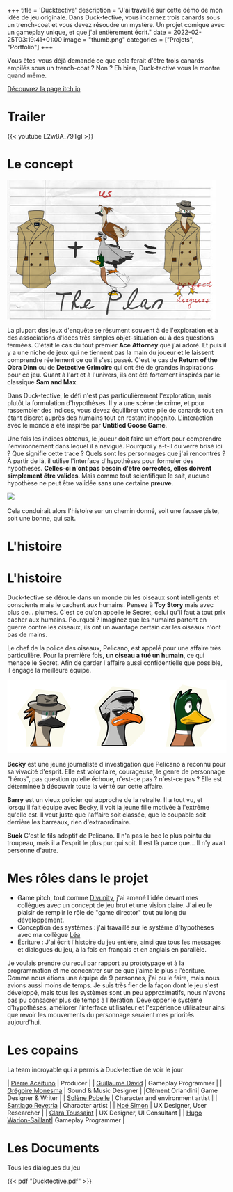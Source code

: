 +++
title = 'Ducktective'
description = "J'ai travaillé sur cette démo de mon idée de jeu originale. Dans Duck-tective, vous incarnez trois canards sous un trench-coat et vous devez résoudre un mystère. Un projet comique avec un gameplay unique, et que j'ai entièrement écrit."
date = 2022-02-25T03:19:41+01:00
image = "thumb.png"
categories = ["Projets", "Portfolio"]
+++

Vous êtes-vous déjà demandé ce que cela ferait d'être trois canards empilés sous un trench-coat ? Non ? Eh bien, Duck-tective vous le montre quand même.

[Découvrez la page itch.io](https://kosmopol.itch.io/ducktective)

# Trailer

{{< youtube E2w8A_79TgI >}}

# Le concept

![](ducks.png)

La plupart des jeux d'enquête se résument souvent à de l'exploration et à des associations d'idées très simples objet-situation ou à des questions fermées. C'était le cas du tout premier **Ace Attorney** que j'ai adoré. Et puis il y a une niche de jeux qui ne tiennent pas la main du joueur et le laissent comprendre réellement ce qu'il s'est passé. C'est le cas de **Return of the Obra Dinn** ou de **Detective Grimoire** qui ont été de grandes inspirations pour ce jeu. Quant à l'art et à l'univers, ils ont été fortement inspirés par le classique **Sam and Max**.

Dans Duck-tective, le défi n'est pas particulièrement l'exploration, mais plutôt la formulation d'hypothèses. Il y a une scène de crime, et pour rassembler des indices, vous devez équilibrer votre pile de canards tout en étant discret auprès des humains tout en restant incognito. L'interaction avec le monde a été inspirée par **Untitled Goose Game**.

Une fois les indices obtenus, le joueur doit faire un effort pour comprendre l'environnement dans lequel il a navigué. Pourquoi y a-t-il du verre brisé ici ? Que signifie cette trace ? Quels sont les personnages que j'ai rencontrés ? À partir de là, il utilise l'interface d'hypothèses pour formuler des hypothèses. **Celles-ci n'ont pas besoin d'être correctes, elles doivent simplement être valides**. Mais comme tout scientifique le sait, aucune hypothèse ne peut être validée sans une certaine **preuve**.

![](https://img.itch.zone/aW1hZ2UvMTM5Njc0Mi84MjI4NjI3LnBuZw==/original/EAGMaL.png)

Cela conduirait alors l'histoire sur un chemin donné, soit une fausse piste, soit une bonne, qui sait.

# L'histoire

# L'histoire

Duck-tective se déroule dans un monde où les oiseaux sont intelligents et conscients mais le cachent aux humains. Pensez à **Toy Story** mais avec plus de... plumes. C'est ce qu'on appelle le Secret, celui qu'il faut à tout prix cacher aux humains. Pourquoi ? Imaginez que les humains partent en guerre contre les oiseaux, ils ont un avantage certain car les oiseaux n'ont pas de mains.

Le chef de la police des oiseaux, Pelicano, est appelé pour une affaire très particulière. Pour la première fois, **un oiseau a tué un humain**, ce qui menace le Secret. Afin de garder l'affaire aussi confidentielle que possible, il engage la meilleure équipe.

![](characters.png)

**Becky** est une jeune journaliste d'investigation que Pelicano a reconnu pour sa vivacité d'esprit. Elle est volontaire, courageuse, le genre de personnage "héros", pas question qu'elle échoue, n'est-ce pas ? n'est-ce pas ? Elle est déterminée à découvrir toute la vérité sur cette affaire.

**Barry** est un vieux policier qui approche de la retraite. Il a tout vu, et lorsqu'il fait équipe avec Becky, il voit la jeune fille motivée à l'extrême qu'elle est. Il veut juste que l'affaire soit classée, que le coupable soit derrière les barreaux, rien d'extraordinaire.

**Buck** C'est le fils adoptif de Pelicano. Il n'a pas le bec le plus pointu du troupeau, mais il a l'esprit le plus pur qui soit. Il est là parce que... Il n'y avait personne d'autre.

# Mes rôles dans le projet

* Game pitch, tout comme [Divunity](https://www.clemorl.fr/post/divunity/), j'ai amené l'idée devant mes collègues avec un concept de jeu brut et une vision claire. J'ai eu le plaisir de remplir le rôle de "game director" tout au long du développement.
* Conception des systèmes : j'ai travaillé sur le système d'hypothèses avec ma collègue [Léa](https://www.linkedin.com/in/lea-ropion/)
* Écriture : J'ai écrit l'histoire du jeu entière, ainsi que tous les messages et dialogues du jeu, à la fois en français et en anglais en parallèle.

Je voulais prendre du recul par rapport au prototypage et à la programmation et me concentrer sur ce que j'aime le plus : l'écriture. Comme nous étions une équipe de 9 personnes, j'ai pu le faire, mais nous avions aussi moins de temps. Je suis très fier de la façon dont le jeu s'est développé, mais tous les systèmes sont un peu approximatifs, nous n'avons pas pu consacrer plus de temps à l'itération. Développer le système d'hypothèses, améliorer l'interface utilisateur et l'expérience utilisateur ainsi que revoir les mouvements du personnage seraient mes priorités aujourd'hui.

# Les copains
La team incroyable qui a permis à Duck-tective de voir le jour

| [Pierre Aceituno](https://www.linkedin.com/in/pierre-aceituno-a5b8b2154/)   | Producer                          |
| [Guillaume David](https://www.linkedin.com/in/gd-dev/) | Gameplay Programmer |
| [Grégoire Monesma](https://www.linkedin.com/in/gr%C3%A9goire-monesma-71b042193/) | Sound & Music Designer |
|Clément Orlandini| Game Designer & Writer |
| [Solène Pobelle](https://www.linkedin.com/in/solene-pobelle/)    | Character and environment artist  |
| [Santiago Revetria](https://www.linkedin.com/in/santiago-revetria/) | Character artist |
| [Noé Simon](https://www.linkedin.com/in/noe-simon/)         | UX Designer, User Researcher      |
| [Clara Toussaint](https://www.linkedin.com/in/claratoussaint/) | UX Designer, UI Consultant |
| [Hugo Warion-Saillant](https://www.linkedin.com/in/hugo-ws/)| Gameplay Programmer |

# Les Documents

Tous les dialogues du jeu

{{< pdf "Ducktective.pdf" >}}